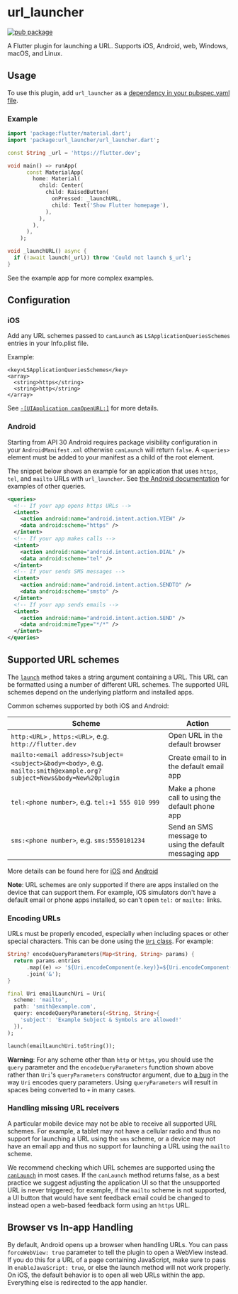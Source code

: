 # url_launcher

[![pub package](https://img.shields.io/pub/v/url_launcher.svg)](https://pub.dev/packages/url_launcher)

A Flutter plugin for launching a URL. Supports
iOS, Android, web, Windows, macOS, and Linux.

## Usage

To use this plugin, add `url_launcher` as a [dependency in your pubspec.yaml file](https://flutter.dev/platform-plugins/).

### Example

``` dart
import 'package:flutter/material.dart';
import 'package:url_launcher/url_launcher.dart';

const String _url = 'https://flutter.dev';

void main() => runApp(
      const MaterialApp(
        home: Material(
          child: Center(
            child: RaisedButton(
              onPressed: _launchURL,
              child: Text('Show Flutter homepage'),
            ),
          ),
        ),
      ),
    );

void _launchURL() async {
  if (!await launch(_url)) throw 'Could not launch $_url';
}
```

See the example app for more complex examples.

## Configuration

### iOS
Add any URL schemes passed to `canLaunch` as `LSApplicationQueriesSchemes` entries in your Info.plist file.

Example:
```
<key>LSApplicationQueriesSchemes</key>
<array>
  <string>https</string>
  <string>http</string>
</array>
```

See [`-[UIApplication canOpenURL:]`](https://developer.apple.com/documentation/uikit/uiapplication/1622952-canopenurl) for more details.

### Android

Starting from API 30 Android requires package visibility configuration in your
`AndroidManifest.xml` otherwise `canLaunch` will return `false`. A `<queries>`
element must be added to your manifest as a child of the root element.

The snippet below shows an example for an application that uses `https`, `tel`,
and `mailto` URLs with `url_launcher`. See
[the Android documentation](https://developer.android.com/training/package-visibility/use-cases)
for examples of other queries.

``` xml
<queries>
  <!-- If your app opens https URLs -->
  <intent>
    <action android:name="android.intent.action.VIEW" />
    <data android:scheme="https" />
  </intent>
  <!-- If your app makes calls -->
  <intent>
    <action android:name="android.intent.action.DIAL" />
    <data android:scheme="tel" />
  </intent>
  <!-- If your sends SMS messages -->
  <intent>
    <action android:name="android.intent.action.SENDTO" />
    <data android:scheme="smsto" />
  </intent>
  <!-- If your app sends emails -->
  <intent>
    <action android:name="android.intent.action.SEND" />
    <data android:mimeType="*/*" />
  </intent>
</queries>
```

## Supported URL schemes

The [`launch`](https://pub.dev/documentation/url_launcher/latest/url_launcher/launch.html) method
takes a string argument containing a URL. This URL
can be formatted using a number of different URL schemes. The supported
URL schemes depend on the underlying platform and installed apps.

Common schemes supported by both iOS and Android:

| Scheme | Action |
|---|---|
| `http:<URL>` , `https:<URL>`, e.g. `http://flutter.dev` | Open URL in the default browser |
| `mailto:<email address>?subject=<subject>&body=<body>`, e.g. `mailto:smith@example.org?subject=News&body=New%20plugin` | Create email to <email address> in the default email app |
| `tel:<phone number>`, e.g. `tel:+1 555 010 999` | Make a phone call to <phone number> using the default phone app |
| `sms:<phone number>`, e.g. `sms:5550101234` | Send an SMS message to <phone number> using the default messaging app |

More details can be found here for [iOS](https://developer.apple.com/library/content/featuredarticles/iPhoneURLScheme_Reference/Introduction/Introduction.html) and [Android](https://developer.android.com/guide/components/intents-common.html)

**Note**: URL schemes are only supported if there are apps installed on the device that can
support them. For example, iOS simulators don't have a default email or phone
apps installed, so can't open `tel:` or `mailto:` links.

### Encoding URLs

URLs must be properly encoded, especially when including spaces or other special
characters. This can be done using the
[`Uri` class](https://api.dart.dev/stable/2.7.1/dart-core/Uri-class.html).
For example:
```dart
String? encodeQueryParameters(Map<String, String> params) {
  return params.entries
      .map((e) => '${Uri.encodeComponent(e.key)}=${Uri.encodeComponent(e.value)}')
      .join('&');
}

final Uri emailLaunchUri = Uri(
  scheme: 'mailto',
  path: 'smith@example.com',
  query: encodeQueryParameters(<String, String>{
    'subject': 'Example Subject & Symbols are allowed!'
  }),
);

launch(emailLaunchUri.toString());
```

**Warning**: For any scheme other than `http` or `https`, you should use the
`query` parameter and the `encodeQueryParameters` function shown above rather
than `Uri`'s `queryParameters` constructor argument, due to
[a bug](https://github.com/dart-lang/sdk/issues/43838) in the way `Uri`
encodes query parameters. Using `queryParameters` will result in spaces being
converted to `+` in many cases.

### Handling missing URL receivers

A particular mobile device may not be able to receive all supported URL schemes.
For example, a tablet may not have a cellular radio and thus no support for
launching a URL using the `sms` scheme, or a device may not have an email app
and thus no support for launching a URL using the `mailto` scheme.

We recommend checking which URL schemes are supported using the
[`canLaunch`](https://pub.dev/documentation/url_launcher/latest/url_launcher/canLaunch.html)
in most cases. If the `canLaunch` method returns false, as a
best practice we suggest adjusting the application UI so that the unsupported
URL is never triggered; for example, if the `mailto` scheme is not supported, a
UI button that would have sent feedback email could be changed to instead open
a web-based feedback form using an `https` URL.

## Browser vs In-app Handling
By default, Android opens up a browser when handling URLs. You can pass
`forceWebView: true` parameter to tell the plugin to open a WebView instead.
If you do this for a URL of a page containing JavaScript, make sure to pass in
`enableJavaScript: true`, or else the launch method will not work properly. On
iOS, the default behavior is to open all web URLs within the app. Everything
else is redirected to the app handler.
